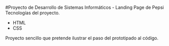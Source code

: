 #Proyecto de Desarrollo de Sistemas Informáticos - Landing Page de Pepsi
Tecnologías del proyecto.
* HTML
* CSS

Proyecto sencillo que pretende ilustrar el paso del prototipado al código.

